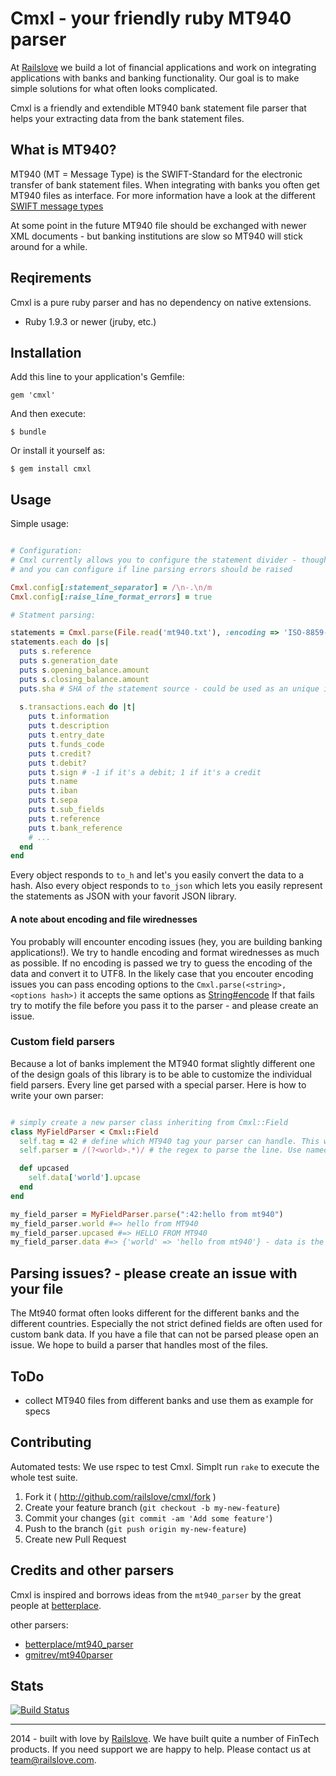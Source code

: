 # Cmxl - your friendly ruby MT940 parser

At [Railslove](http://railslove.com) we build a lot of financial applications and work on integrating applications with banks and banking functionality. 
Our goal is to make simple solutions for what often looks complicated.

Cmxl is a friendly and extendible MT940 bank statement file parser that helps your extracting data from the bank statement files. 

## What is MT940?

MT940 (MT = Message Type) is the SWIFT-Standard for the electronic transfer of bank statement files. 
When integrating with banks you often get MT940 files as interface. 
For more information have a look at the different [SWIFT message types](http://en.wikipedia.org/wiki/SWIFT_message_types)

At some point in the future MT940 file should be exchanged with newer XML documents - but banking institutions are slow so MT940 will stick around for a while.

## Reqirements

Cmxl is a pure ruby parser and has no dependency on native extensions. 

* Ruby 1.9.3 or newer (jruby, etc.)

## Installation

Add this line to your application's Gemfile:

    gem 'cmxl'

And then execute:

    $ bundle

Or install it yourself as:

    $ gem install cmxl

## Usage

Simple usage: 

```ruby

# Configuration:
# Cmxl currently allows you to configure the statement divider - though the default should be good in most of the cases
# and you can configure if line parsing errors should be raised

Cmxl.config[:statement_separator] = /\n-.\n/m
Cmxl.config[:raise_line_format_errors] = true

# Statment parsing:

statements = Cmxl.parse(File.read('mt940.txt'), :encoding => 'ISO-8859-1') # parses the file and returns an array of statement objects. Please note: if no encoding is given Cmxl tries to guess the encoding from the content and converts it to UTF-8. 
statements.each do |s|
  puts s.reference
  puts s.generation_date
  puts s.opening_balance.amount
  puts s.closing_balance.amount
  puts.sha # SHA of the statement source - could be used as an unique identifier
  
  s.transactions.each do |t|
    puts t.information
    puts t.description
    puts t.entry_date
    puts t.funds_code
    puts t.credit?
    puts t.debit?
    puts t.sign # -1 if it's a debit; 1 if it's a credit
    puts t.name
    puts t.iban
    puts t.sepa
    puts t.sub_fields
    puts t.reference
    puts t.bank_reference
    # ...
  end
end

```

Every object responds to `to_h` and let's you easily convert the data to a hash. Also every object responds to `to_json` which lets you easily represent the statements as JSON with your favorit JSON library.

#### A note about encoding and file wirednesses

You probably will encounter encoding issues (hey, you are building banking applications!). 
We try to handle encoding and format wirednesses as much as possible. If no encoding is passed we try to guess the encoding of the data and convert it to UTF8. 
In the likely case that you encouter encoding issues you can pass encoding options to the `Cmxl.parse(<string>, <options hash>)` it accepts the same options as [String#encode](http://ruby-doc.org/core-2.1.3/String.html#method-i-encode) 
If that fails try to motify the file before you pass it to the parser - and please create an issue.

### Custom field parsers

Because a lot of banks implement the MT940 format slightly different one of the design goals of this library is to be able to customize the individual field parsers. 
Every line get parsed with a special parser. Here is how to write your own parser:

```ruby

# simply create a new parser class inheriting from Cmxl::Field
class MyFieldParser < Cmxl::Field
  self.tag = 42 # define which MT940 tag your parser can handle. This will automatically register your parser and overwriting existing parsers
  self.parser = /(?<world>.*)/ # the regex to parse the line. Use named regexp to access your match.

  def upcased
    self.data['world'].upcase
  end
end

my_field_parser = MyFieldParser.parse(":42:hello from mt940")
my_field_parser.world #=> hello from MT940
my_field_parser.upcased #=> HELLO FROM MT940
my_field_parser.data #=> {'world' => 'hello from mt940'} - data is the accessor to the regexp matches

```

## Parsing issues? - please create an issue with your file

The Mt940 format often looks different for the different banks and the different countries. Especially the not strict defined fields are often used for custom bank data. 
If you have a file that can not be parsed please open an issue. We hope to build a parser that handles most of the files.


## ToDo

* collect MT940 files from different banks and use them as example for specs


## Contributing

Automated tests: We use rspec to test Cmxl. Simplt run `rake` to execute the whole test suite.

1. Fork it ( http://github.com/railslove/cmxl/fork )
2. Create your feature branch (`git checkout -b my-new-feature`)
3. Commit your changes (`git commit -am 'Add some feature'`)
4. Push to the branch (`git push origin my-new-feature`)
5. Create new Pull Request

## Credits and other parsers

Cmxl is inspired and borrows ideas from the `mt940_parser` by the great people at [betterplace](https://www.betterplace.org/).

other parsers:
* [betterplace/mt940_parser](https://github.com/betterplace/mt940_parser)
* [gmitrev/mt940parser](https://github.com/gmitrev/mt940parser)

## Stats

[![Build Status](https://travis-ci.org/railslove/cmxl.svg)](https://travis-ci.org/railslove/cmxl)

------------

2014 - built with love by [Railslove](http://railslove.com). We have built quite a number of FinTech products. If you need support we are happy to help. Please contact us at team@railslove.com.
